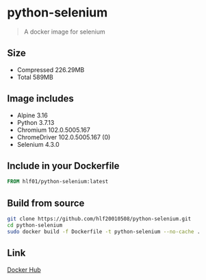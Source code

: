 # python-selenium
> A docker image for selenium

## Size
- Compressed 226.29MB
- Total 589MB

## Image includes
- Alpine 3.16
- Python 3.7.13
- Chromium 102.0.5005.167
- ChromeDriver 102.0.5005.167 (0)
- Selenium 4.3.0

## Include in your Dockerfile
```Dockerfile
FROM hlf01/python-selenium:latest
```

## Build from source
```sh
git clone https://github.com/hlf20010508/python-selenium.git
cd python-selenium
sudo docker build -f Dockerfile -t python-selenium --no-cache .
```

## Link
[Docker Hub](https://hub.docker.com/repository/docker/hlf01/python-selenium)
